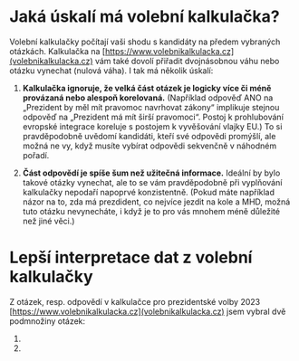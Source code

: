 # Jaká úskalí má volební kalkulačka?

Volební kalkulačky počítají vaši shodu s kandidáty na předem vybraných otázkách. Kalkulačka na [https://www.volebnikalkulacka.cz](volebnikalkulacka.cz) vám také dovolí přiřadit dvojnásobnou váhu nebo otázku vynechat (nulová váha). I tak má několik úskalí:

1. **Kalkulačka ignoruje, že velká část otázek je logicky více či méně provázaná nebo alespoň korelovaná.** (Například odpověď ANO na „Prezident by měl mít pravomoc navrhovat zákony“ implikuje stejnou odpověď na „Prezident má mít širší pravomoci“. Postoj k prohlubování evropské integrace koreluje s postojem k vyvěšování vlajky EU.) To si pravděpodobně uvědomí kandidáti, kteří své odpovědi promýšlí, ale možná ne vy, když musíte vybírat odpovědi sekvenčně v náhodném pořadí.

2. **Část odpovědí je spíše šum než užitečná informace.** Ideální by bylo takové otázky vynechat, ale to se vám pravděpodobně při vyplňování kalkulačky nepodaří napoprvé konzistentně. (Pokud máte například názor na to, zda má prezdident, co nejvíce jezdit na kole a MHD, možná tuto otázku nevynecháte, i když je to pro vás mnohem méně důležité než jiné věci.)

# Lepší interpretace dat z volební kalkulačky

Z otázek, resp. odpovědí v kalkulačce pro prezidentské volby 2023 [https://www.volebnikalkulacka.cz](volebnikalkulacka.cz) jsem vybral dvě podmnožiny otázek:

1.

2.